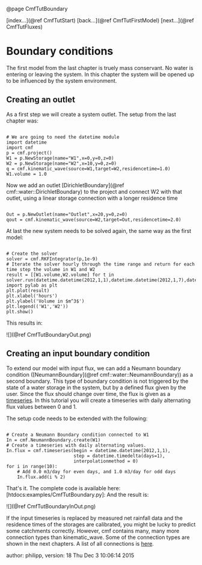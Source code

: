 @page CmfTutBoundary

[index...](@ref CmfTutStart) [back...](@ref CmfTutFirstModel)
[next...](@ref CmfTutFluxes)

# Boundary conditions

The first model from the last chapter is truely mass conservant. No
water is entering or leaving the system. In this chapter the system will
be opened up to be influenced by the system environment.

## Creating an outlet

As a first step we will create a system outlet. The setup from the last
chapter was:

``` {.py}

# We are going to need the datetime module
import datetime
import cmf
p = cmf.project()
W1 = p.NewStorage(name="W1",x=0,y=0,z=0)
W2 = p.NewStorage(name="W2",x=10,y=0,z=0)
q = cmf.kinematic_wave(source=W1,target=W2,residencetime=1.0)
W1.volume = 1.0
```

Now we add an outlet
[DirichletBoundary](@ref cmf::water::DirichletBoundary) to the project
and connect W2 with that outlet, using a linear storage connection with
a longer residence time

``` {.py}

Out = p.NewOutlet(name="Outlet",x=20,y=0,z=0)
qout = cmf.kinematic_wave(source=W2,target=Out,residencetime=2.0)
```

At last the new system needs to be solved again, the same way as the
first model:

``` {.py}

# Create the solver
solver = cmf.RKFIntegrator(p,1e-9)
# Iterate the solver hourly through the time range and return for each time step the volume in W1 and W2
result = [[W1.volume,W2.volume] for t in solver.run(datetime.datetime(2012,1,1),datetime.datetime(2012,1,7),datetime.timedelta(hours=1))]
import pylab as plt
plt.plot(result)
plt.xlabel('hours')
plt.ylabel('Volume in $m^3$')
plt.legend(('W1','W2'))
plt.show()
```

This results in:

![](@ref CmfTutBoundaryOut.png)

## Creating an input boundary condition

To extend our model with input flux, we can add a Neumann boundary
condition ([NeumannBoundary](@ref cmf::water::NeumannBoundary)) as a
second boundary. This type of boundary condition is not triggered by the
state of a water storage in the system, but by a defined flux given by
the user. Since the flux should change over time, the flux is given as a
[timeseries](wiki:CmfTutSpaceTime#Timeseries). In this tutorial you will
create a timeseries with daily alternating flux values between 0 and 1.

The setup code needs to be extended with the following:

``` {.py}

# Create a Neumann Boundary condition connected to W1
In = cmf.NeumannBoundary.create(W1)
# Create a timeseries with daily alternating values.
In.flux = cmf.timeseries(begin = datetime.datetime(2012,1,1), 
                         step = datetime.timedelta(days=1), 
                         interpolationmethod = 0)
for i in range(10):
    # Add 0.0 m3/day for even days, and 1.0 m3/day for odd days
    In.flux.add(i % 2)
```

That's it. The complete code is available here:
\[htdocs:examples/CmfTutBoundary.py\]: And the result is:

![](@ref CmfTutBoundaryInOut.png)

If the input timeseries is replaced by measured net rainfall data and
the residence times of the storages are calibrated, you might be lucky
to predict some catchments correctly. However, cmf contains many, many
more connection types than kinematic_wave. Some of the connection types
are shown in the next chapters. A list of all connections is
[here](htdocs:doxygen/group__connections.html).

author: philipp, version: 18 Thu Dec 3 10:06:14 2015
